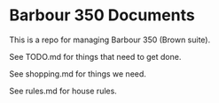 # Barbour 350 Documents

This is a repo for managing Barbour 350 (Brown suite).

See TODO.md for things that need to get done.

See shopping.md for things we need.

See rules.md for house rules.
